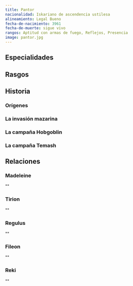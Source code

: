 ```yaml
---
title: Pantor
nacionalidad: Iskariano de ascendencia ustilesa
alineamiento: Legal Bueno
fecha-de-nacimiento: 3961
fecha-de-muerte: sigue vivo
rangos: Aptitud con armas de fuego, Reflejos, Presencia
image: pantor.jpg
---
```


## Especialidades



## Rasgos



## Historia

### Orígenes



### La invasión mazarina



### La campaña Hobgoblin



### La campaña Temash



## Relaciones

### Madeleine

""

### Tirion

""

### Regulus

""

### Fileon

""

### Reki

""